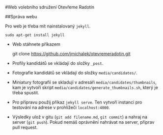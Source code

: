 #Web volebního sdružení Otevřeme Radotín

##Správa webu

Pro web je třeba mít nainstalovaný ``jekyll``. 

    sudo apt-get install jekyll

* Web stáhnete příkazem 

    git clone https://github.com/jmichalek/otevremeradotin.git

* Profily kandidátů se vkládají do složky ``_post``.
* Fotografie kandidátů se vkládají do složky ``media/candidates/``.
* Miniatury fotografií se skladují v adresáři ``media/candidates/thumbnails``, kam je vytvoří skript ``media/candidates/generate_thumbnails.sh``, který je třeba spustit.
* Pro přípravu použij příkaz ``jekyll serve``. Ten vytvoří instanci pro testování na adrese v prohlížeči ``localhost:4000``.
* Výsledky ulož v gitu (``git add filename.md``, ``git commit``) a nahraj na server (``git push``). Pokud nemáš oprávnění nahrávat na server, připrav pull request.
